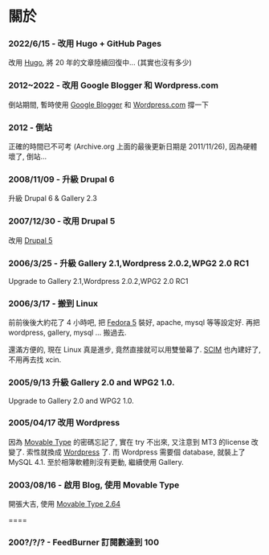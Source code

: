 # 關於


### 2022/6/15 - 改用 Hugo + GitHub Pages

改用 [Hugo](https://github.com/gohugoio/hugo), 將 20 年的文章陸續回復中... (其實也沒有多少)

### 2012~2022 - 改用 Google Blogger 和 Wordpress.com

倒站期間, 暫時使用 [Google Blogger](https://www.blogger.com/) 和 [Wordpress.com](https://wordpress.com/) 撐一下

### 2012 - 倒站

正確的時間已不可考 (Archive.org 上面的最後更新日期是 2011/11/26), 因為硬體壞了, 倒站...

### 2008/11/09 - 升級 Drupal 6

升級 Drupal 6 & Gallery 2.3

### 2007/12/30 - 改用 Drupal 5

改用 [Drupal 5](https://drupal.org")

### 2006/3/25 - 升級 Gallery 2.1,Wordpress 2.0.2,WPG2 2.0 RC1

Upgrade to Gallery 2.1,Wordpress 2.0.2,WPG2 2.0 RC1

### 2006/3/17 - 搬到 Linux

前前後後大約花了 4 小時吧, 把 [Fedora 5](https://fedora.redhat.com/docs/release-notes/fc5/) 裝好, apache, mysql 等等設定好.
再把 wordpress, gallery, mysql ... 搬過去.

還滿方便的, 現在 Linux 真是進步, 竟然直接就可以用雙螢幕了.
[SCIM](https://www.scim-im.org/) 也內建好了, 不用再去找 xcin.

### 2005/9/13 升級 Gallery 2.0 and WPG2 1.0.

Upgrade to Gallery 2.0 and WPG2 1.0.

### 2005/04/17 改用 Wordpress

因為 [Movable Type](https://www.movabletype.org) 的密碼忘記了, 實在 try 不出來, 又注意到 MT3 的license 改變了. 索性就換成 [Wordpress](https://wordpress.org/) 了.
而 Wordpress 需要個 database, 就裝上了 MySQL 4.1. 至於相簿軟體則沒有更動, 繼續使用 Gallery.

### 2003/08/16 - 啟用 Blog, 使用 Movable Type

開張大吉, 使用 [Movable Type 2.64](https://www.movabletype.org)

====

### 200?/?/? - FeedBurner 訂閱數達到 100


